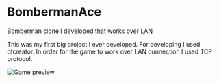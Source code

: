 # BombermanAce
Bomberman clone I developed that works over LAN

This was my first big project I ever developed. For developing I used qtcreator. In order for the game to work over LAN connection I used TCP protocol.


![Game preview](https://i.imgur.com/XoOhdSv.png)
